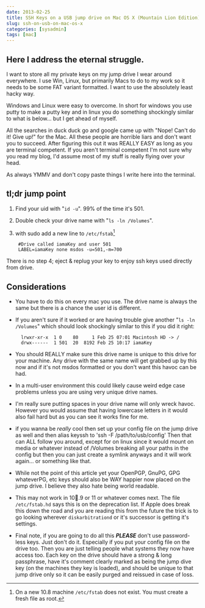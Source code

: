 ```yaml
---
date: 2013-02-25
title: SSH Keys on a USB jump drive on Mac OS X (Mountain Lion Edition)
slug: ssh-on-usb-on-mac-os-x
categories: [sysadmin]
tags: [mac]
---
```


## Here I address the eternal struggle.

I want to store all my private keys on my jump drive I wear around everywhere. I use Win, Linux, but primarily Macs to do to my work so it needs to be some FAT variant formatted. I want to use the absolutely least hacky way.

Windows and Linux were easy to overcome. In short for windows you use putty to make a putty key and in linux you do something shockingly similar to what is below… but I get ahead of myself.

All the searches in duck duck go and google came up with "Nope! Can't do it! Give up!" for the Mac. All these people are horrible liars and don't want you to succeed. After figuring this out it was REALLY EASY as long as you are terminal competent. If you aren't terminal competent I'm not sure why you read my blog, I'd assume most of my stuff is really flying over your head.

As always YMMV and don't copy paste things I write here into the terminal.

## tl;dr jump point
1. Find your uid with "`id -u`". 99% of the time it's 501.
2. Double check your drive name with "`ls -ln /Volumes`".
3. with sudo add a new line to `/etc/fstab`[^NOT]

		#Drive called iamaKey and user 501
		LABEL=iamaKey none msdos -u=501,-m=700

There is no step 4; eject & replug your key to enjoy ssh keys used directly from drive.

[^NOT]: On a new 10.8 machine `/etc/fstab` does not exist. You must create a fresh file as root.

## Considerations
- You have to do this on every mac you use. The drive name is always the same but there is a chance the user id is different.

- If you aren't sure if it worked or are having trouble give another "`ls -ln /Volumes`" which should look shockingly similar to this if you did it right:

		lrwxr-xr-x  1 0    80     1 Feb 25 07:01 Macintosh HD -> /
		drwx------  1 501  20  8192 Feb 25 10:17 iamaKey

- You should REALLY make sure this drive name is unique to this drive for your machine. Any drive with the same name will get grabbed up by this now and if it's not msdos formatted or you don't want this havoc can be had.

- In a multi-user environment this could likely cause weird edge case problems unless you are using very unique drive names.

- I'm really sure putting spaces in your drive name will only wreck havoc. However you would assume that having lowercase letters in it would also fail hard but as you can see it works fine for me.

- if you wanna be *really* cool then set up your config file on the jump drive as well and then alias keyssh to 'ssh -F /path/to/usb/config' Then that can ALL follow you around, except for on linux since it would mount on media or whatever instead of /Volumes breaking all your paths in the config but then you can just create a symlink anyways and it will work again… or something like that.

- While not the point of this article yet your OpenPGP, GnuPG, GPG whateverPG, etc keys should also be WAY happier now placed on the jump drive. I believe they also hate being world readable.

- This may not work in 10.9 or 11 or whatever comes next. The file `/etc/fstab.hd` says this is on the deprecation list. If Apple does break this down the road and you are reading this from the future the trick is to go looking wherever `diskarbitrationd` or it's successor is getting it's settings.

- Final note, if you are going to do all this _**PLEASE**_ don't use password-less keys. Just don't do it. Especially if you put your config file on the drive too. Then you are just telling people what systems they now have access too. Each key on the drive should have a strong & long passphrase, have it's comment clearly marked as being the jump dive key (on the machines they key is loaded), and should be unique to that jump drive only so it can be easily purged and reissued in case of loss.

